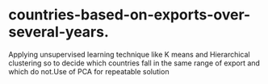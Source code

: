 # countries-based-on-exports-over-several-years.
Applying   unsupervised   learning   technique   like   K   means   and   Hierarchical clustering  so  to  decide  which  countries  fall  in  the  same  range  of  export  and which do not.Use of PCA for repeatable solution
